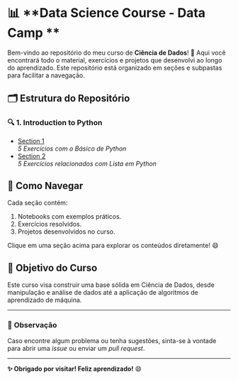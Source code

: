 # 📊 **Data Science Course - Data Camp **

Bem-vindo ao repositório do meu curso de **Ciência de Dados**! 🚀 Aqui você encontrará todo o material, exercícios e projetos que desenvolvi ao longo do aprendizado. Este repositório está organizado em seções e subpastas para facilitar a navegação.

## 🗂️ **Estrutura do Repositório**

### 🔍 **1. Introduction to Python**
- [Section 1](https://github.com/httpmarin2s/Data_Science_With_Python/tree/d3f7ab161f22138ccd01ea450b689ed1bcad5c90/Introduction%20to%20Python)  
  *5 Exercícios com o Básico de Python*
- [Section 2](https://github.com/httpmarin2s/Data_Science_With_Python/tree/1401839d2b8fcee2f4f1dba2fa4d312d5564386e/Introduction%20to%20Python/Section%20002%20)  
  *5 Exercícios relacionados com Lista em Python*

## 📂 **Como Navegar**
Cada seção contém:
1. Notebooks com exemplos práticos.
2. Exercícios resolvidos.
3. Projetos desenvolvidos no curso.

Clique em uma seção acima para explorar os conteúdos diretamente! 😄

## 🌟 **Objetivo do Curso**
Este curso visa construir uma base sólida em Ciência de Dados, desde manipulação e análise de dados até a aplicação de algoritmos de aprendizado de máquina.

---

### 📢 **Observação**
Caso encontre algum problema ou tenha sugestões, sinta-se à vontade para abrir uma *issue* ou enviar um *pull request*.

---

**✨ Obrigado por visitar! Feliz aprendizado!** 😄
